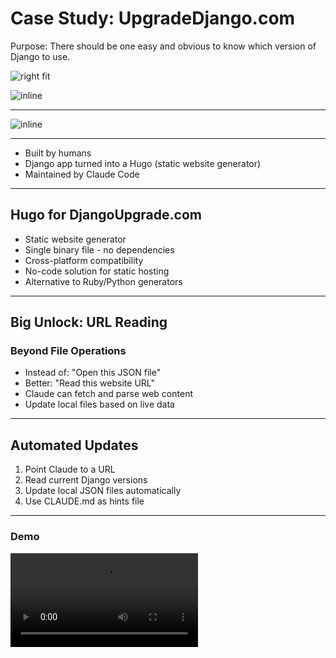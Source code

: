 # Case Study: UpgradeDjango.com

Purpose: There should be one easy and obvious to know which version of Django to use.

![right fit](screenshots/upgradedjango.png)

![inline](qrcodes/upgradedjango.png)

---

![inline](screenshots/upgradedjango.png)

---

- Built by humans
- Django app turned into a Hugo (static website generator)
- Maintained by Claude Code

---

## Hugo for DjangoUpgrade.com

- Static website generator
- Single binary file - no dependencies
- Cross-platform compatibility
- No-code solution for static hosting
- Alternative to Ruby/Python generators

---

## Big Unlock: URL Reading

### Beyond File Operations
- Instead of: "Open this JSON file"
- Better: "Read this website URL"
- Claude can fetch and parse web content
- Update local files based on live data

---

## Automated Updates

1. Point Claude to a URL
2. Read current Django versions
3. Update local JSON files automatically
4. Use CLAUDE.md as hints file

---

### Demo

![fit](videos/hello-pytexas.mp4)
